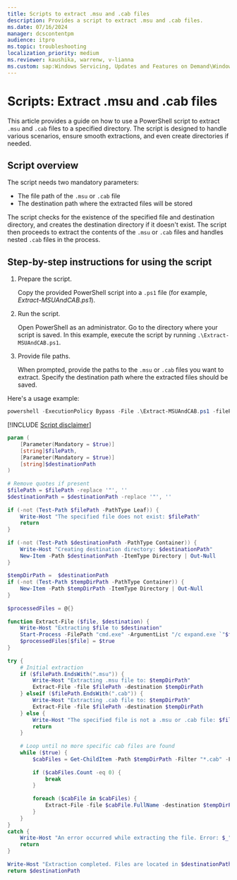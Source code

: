 ```yaml
---
title: Scripts to extract .msu and .cab files 
description: Provides a script to extract .msu and .cab files.
ms.date: 07/16/2024
manager: dcscontentpm
audience: itpro
ms.topic: troubleshooting
localization_priority: medium
ms.reviewer: kaushika, warrenw, v-lianna
ms.custom: sap:Windows Servicing, Updates and Features on Demand\Windows Update fails - installation stops with error, csstroubleshoot
---
```

# Scripts: Extract .msu and .cab files

This article provides a guide on how to use a PowerShell script to extract `.msu` and `.cab` files to a specified directory. The script is designed to handle various scenarios, ensure smooth extractions, and even create directories if needed.

## Script overview

The script needs two mandatory parameters:

- The file path of the `.msu` or `.cab` file
- The destination path where the extracted files will be stored

The script checks for the existence of the specified file and destination directory, and creates the destination directory if it doesn't exist. The script then proceeds to extract the contents of the `.msu` or `.cab` files and handles nested `.cab` files in the process.

## Step-by-step instructions for using the script

1. Prepare the script.

    Copy the provided PowerShell script into a `.ps1` file (for example, *Extract-MSUAndCAB.ps1*).

2. Run the script.

    Open PowerShell as an administrator. Go to the directory where your script is saved. In this example, execute the script by running `.\Extract-MSUAndCAB.ps1`.

3. Provide file paths.

    When prompted, provide the paths to the `.msu` or `.cab` files you want to extract. Specify the destination path where the extracted files should be saved.

Here's a usage example:

```powershell
powershell -ExecutionPolicy Bypass -File .\Extract-MSUAndCAB.ps1 -filePath "C:\<path>\<yourfile>.msu" -destinationPath "C:\<path>\<destination>"
```

[!INCLUDE [Script disclaimer](../../includes/script-disclaimer.md)]

```PowerShell
param (  
    [Parameter(Mandatory = $true)]  
    [string]$filePath,  
    [Parameter(Mandatory = $true)]  
    [string]$destinationPath  
)  
 
# Remove quotes if present
$filePath = $filePath -replace '"', ''
$destinationPath = $destinationPath -replace '"', ''
 
if (-not (Test-Path $filePath -PathType Leaf)) {  
    Write-Host "The specified file does not exist: $filePath"  
    return  
}  
 
if (-not (Test-Path $destinationPath -PathType Container)) {  
    Write-Host "Creating destination directory: $destinationPath"  
    New-Item -Path $destinationPath -ItemType Directory | Out-Null  
}  
 
$tempDirPath =  $destinationPath  
if (-not (Test-Path $tempDirPath -PathType Container)) {  
    New-Item -Path $tempDirPath -ItemType Directory | Out-Null  
}  
 
$processedFiles = @{}  
 
function Extract-File ($file, $destination) {  
    Write-Host "Extracting $file to $destination"  
    Start-Process -FilePath "cmd.exe" -ArgumentList "/c expand.exe `"$file`" -f:* `"$destination`" > nul 2>&1" -Wait -NoNewWindow | Out-Null  
    $processedFiles[$file] = $true  
}  
 
try {  
    # Initial extraction  
    if ($filePath.EndsWith(".msu")) {  
        Write-Host "Extracting .msu file to: $tempDirPath"  
        Extract-File -file $filePath -destination $tempDirPath  
    } elseif ($filePath.EndsWith(".cab")) {  
        Write-Host "Extracting .cab file to: $tempDirPath"  
        Extract-File -file $filePath -destination $tempDirPath  
    } else {  
        Write-Host "The specified file is not a .msu or .cab file: $filePath"  
        return  
    }  
 
    # Loop until no more specific cab files are found  
    while ($true) {  
        $cabFiles = Get-ChildItem -Path $tempDirPath -Filter "*.cab" -File | Where-Object { -not $processedFiles[$_.FullName] -and ($_.Name -like "SSU*.cab" -or $_.Name -like "Windows*.cab" -or $_.Name -like "Cab_*.cab") }  
 
        if ($cabFiles.Count -eq 0) {  
            break  
        }  
 
        foreach ($cabFile in $cabFiles) {  
            Extract-File -file $cabFile.FullName -destination $tempDirPath  
        }  
    }  
}  
catch {  
    Write-Host "An error occurred while extracting the file. Error: $_"  
    return  
}  
 
Write-Host "Extraction completed. Files are located in $destinationPath"  
return $destinationPath
```
